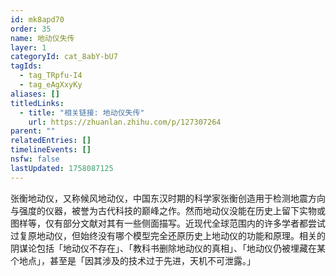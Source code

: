 ```yaml
---
id: mk8apd70
order: 35
name: 地动仪失传
layer: 1
categoryId: cat_8abY-bU7
tagIds:
  - tag_TRpfu-I4
  - tag_eAgXxyKy
aliases: []
titledLinks:
  - title: "相关链接: 地动仪失传"
    url: https://zhuanlan.zhihu.com/p/127307264
parent: ""
relatedEntries: []
timelineEvents: []
nsfw: false
lastUpdated: 1758087125
---
```


张衡地动仪，又称候风地动仪，中国东汉时期的科学家张衡创造用于检测地震方向与强度的仪器，被誉为古代科技的巅峰之作。然而地动仪没能在历史上留下实物或图样等，仅有部分文献对其有一些侧面描写。近现代全球范围内的许多学者都尝试过复原地动仪，但始终没有哪个模型完全还原历史上地动仪的功能和原理。相关的阴谋论包括「地动仪不存在」、「教科书删除地动仪的真相」、「地动仪仍被埋藏在某个地点」，甚至是「因其涉及的技术过于先进，天机不可泄露。」